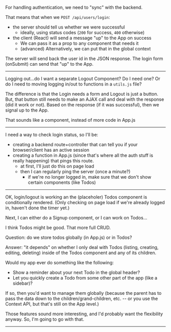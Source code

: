 
For handling authentication, we need to "sync" with the backend.

That means that when we `POST /api/users/login`:

- the server should tell us whether we were successful
  - ideally, using status codes (`200` for success, `400` otherwise)
- the client (React) will send a message "up" to the App on success
  - We can pass it as a prop to any component that needs it
  - (advanced) Alternatively, we can put that in the global context
  
The server will send back the user id in the JSON response.
The login form (onSubmit) can send that "up" to the App.

---

Logging out...do I want a separate Logout Component?
Do I need one?
Or do I need to moving logging in/out to functions in a `utils.js` file?

The difference is that the Login needs a form and Logout is just a button.
But, that button still needs to make an AJAX call and deal with the response (did it work or not).
Based on the response (if it was successful), then we signal up to the App.

That sounds like a component, instead of more code in App.js

---

I need a way to check login status, so I'll be:

- creating a backend route+controller that can tell you if your browser/client has an active session
- creating a function in App.js (since that's where all the auth stuff is really happening) that pings this route.
  - at first, I'll just do this on page load
  - then I can regularly ping the server (once a minute?)
    - if we're no longer logged in, make sure that we don't show certain components (like Todos)
    
    
---

OK, login/logout is working an the (placeholer) Todos component is conditionally rendered. (Only checking on page load if we're already logged in, haven't done the timer yet.)

Next, I can either do a Signup component, or I can work on Todos...

I think Todos might be good. That more full CRUD.

Question: do we store todos globally (in App.js) or in Todos?

Answer: "it depends" on whether I only deal with Todos (listing, creating, editing, deleting) inside of the Todos component and any of its children.

Would my app ever do something like the following:

- Show a reminder about your next Todo in the global header?
- Let you quickly create a Todo from some other part of the app (like a sidebar)?

If so, then you'd want to manage them globally (because the parent has to pass the data down to the children/grand-children, etc. -- or you use the Context API, but that's still on the App level.)

Those features sound more interesting, and I'd probably want the flexibility anyway. So, I'm going to go with that.



---


